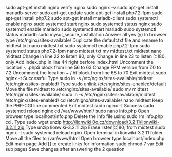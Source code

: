 sudo apt-get install nginx
verify nginx
sudo nginx -v
sudo apt-get install mariadb-server
sudo apt-get update
sudo apt-get install php7.2-fpm
sudo apt-get install php7.2
sudo apt-get install mariadb-client
sudo systemctl enable nginx
sudo systemctl start nginx
sudo systemctl status nginx
sudo systemctl enable mariadb
sudo systemctl start mariadb
sudo systemctl status mariadb
sudo mysql_secure_installation
Answer all yes (y)
In browser type /etc/nginx/sites-available/
Duplicate the default.txt file and rename to midtest.txt
nano midtest.txt
sudo systemctl enable php7.2-fpm
sudo systemctl status php7.2-fpm
nano midtest.txt
mv midtest.txt midtest
nano midtest
Change in line 22 to listen 80; only
Change in line 23 to listen [::]80; only
Add index.php in line 44 right berfore index.html
Uncomment the location ~ \.php$ block from line 56 to 63
Change FPM version from 7.0 to 7.2
Uncomment the location ~ /\.ht block from line 68 to 70
Exit midtest
sudo nginx -t
Successful
Type sudo ln -s /etc/nginx/sites-available/midtest /etc/nginx/sites-enabled/
Type sudo unlink /etc/nginx/sites-enabled/default
Move the file midtest to /etc/nginx/sites-available/
sudo mv midtest /etc/nginx/sites-available/
sudo ln -s /etc/nginx/sites-available/midtest /etc/nginx/sites-enabled/
cd /etc/nignx/sites-available/
nano midtest
Keep the PHP-CGI line commented
Exit midtest
sudo nginx -t
Success
sudo systemctl reload nginx
cd /var/www/html/
sudo nano info.php
Open browser type localhost/info.php
Delete the info file using sudo rm info.php
cd .
Type sudo wget unzip http://lionwiki.0o.cz/download/3.2.11/lionwiki-3.2.11.zip
Type unzip lionwiki-3.2.11.zip
Erase listen[::]80; from midtest
sudo ngnix -t
sudo systemctl reload nginx
Open terminal in lionwiki-3.2.11 folder
Move all the files to /var/www/html
Open browser type localhost/index.php
Edit main page
Add [] to create links for information
sudo chmod 7 var
Edit sub pages
Save changes after answering the 2 question
